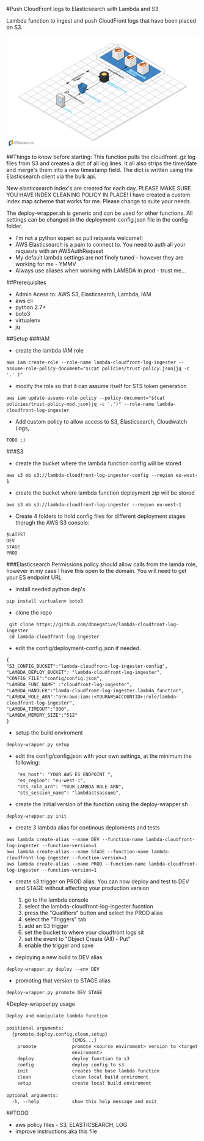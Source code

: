 #Push CloudFront logs to Elasticsearch with Lambda and S3

Lambda function to ingest and push CloudFront logs that have been placed on S3.

![Alt text](/diagram.png?raw=true "Layout")

##Things to know before starting:
This function pulls the cloudfront .gz log files from S3 and creates a dict of all log lines. It all also strips the time/date and merge's them into a new timestamp field. The dict is written using the Elasticsearch client via the bulk api. 

New elasticsearch index's are created for each day. PLEASE MAKE SURE YOU HAVE INDEX CLEANING POLICY IN PLACE! 
I have created a custom index map scheme that works for me. Please change to suite your needs. 

The deploy-wrapper.sh is generic and can be used for other functions. All settings can be changed in the deployment-config.json file in the config folder. 

* I'm not a python expert so pull requests welcome!!
* AWS Elasticsearch is a pain to connect to. You need to auth all your requests with an AWSAuthRequest
* My default lambda settings are not finely tuned - however they are working for me - YMMV
* Always use aliases when working with LAMBDA in prod - trust me...
 
##Prerequisites
* Admin Acess to: AWS S3, Elasticsearch, Lambda, IAM
* aws cli
* python 2.7+
* boto3
* virtualenv
* jq

##Setup
###IAM
* create the lambda IAM role
```
aws iam create-role --role-name lambda-cloudfront-log-ingester --assume-role-policy-document="$(cat policies/trust-policy.json|jq -c '.' )"
```
* modify the role so that it can assume itself for STS token generation
```
aws iam update-assume-role-policy --policy-document="$(cat policies/trust-policy-mod.json|jq -c '.')" --role-name lambda-cloudfront-log-ingester
```
* Add custom policy to allow access to S3, Elasticsearch, Cloudwatch Logs,
```
TODO ;)
```
###S3
* create the bucket where the lambda function config will be stored
```
aws s3 mb s3://lambda-cloudfront-log-ingester-config --region eu-west-1
```
* create the bucket where lambda function deployment zip will be stored
```
aws s3 mb s3://lambda-cloudfront-log-ingester --region eu-west-1
```
* Create 4 folders to hold config files for different deployment stages thorugh the AWS S3 console:
```
$LATEST
DEV
STAGE
PROD
```
###Elasticsearch
Permissions policy should allow calls from the lamda role, however in my case I have this open to the domain.
You will need to get your ES endpoint URL


* install needed python dep's
```
pip install virtualenv boto3
```
* clone the repo
```
 git clone https://github.com/dbnegative/lambda-cloudfront-log-ingester
 cd lambda-cloudfront-log-ingester
```
* edit the config/deployment-config.json if needed. 
```
{
"S3_CONFIG_BUCKET":"lambda-cloudfront-log-ingester-config",
"LAMBDA_DEPLOY_BUCKET": "lambda-cloudfront-log-ingester",
"CONFIG_FILE":"config/config.json",
"LAMBDA_FUNC_NAME" :"cloudfront-log-ingester",
"LAMBDA_HANDLER":"lamda-cloudfront-log-ingester.lambda_function",
"LAMBDA_ROLE_ARN":"arn:aws:iam::<YOURAWSACCOUNTID>:role/lambda-cloudfront-log-ingester",
"LAMBDA_TIMEOUT":"300",
"LAMBDA_MEMORY_SIZE":"512"
}
```
* setup the build enviroment
```
deploy-wrapper.py setup
```
* edit the config/config.json with your own settings, at the minimum the following:
```
    "es_host": "YOUR AWS ES ENDPOINT ",
    "es_region": "eu-west-1",
    "sts_role_arn": "YOUR LAMBDA ROLE ARN",
    "sts_session_name": "lambdastsassume",
```
* create the initial version of the function using the deploy-wrapper.sh
```
deploy-wrapper.py init
```
* create 3 lambda alias for continous deploments and tests 
```
aws lambda create-alias --name DEV --function-name lambda-cloudfront-log-ingester --function-version=1
aws lambda create-alias --name STAGE --function-name lambda-cloudfront-log-ingester --function-version=1
aws lambda create-alias --name PROD --function-name lambda-cloudfront-log-ingester --function-version=1
```
* create s3 trigger on PROD alias. You can now deploy and test to DEV and STAGE without affecting your production version
  1. go to the lambda console
  2. select the lambda-cloudfront-log-ingester fucntion
  3. press the "Qualifiers" button and select the PROD alias
  4. select the "Triggers" tab
  5. add an S3 trigger
  6. set the bucket to where your cloudfront logs sit
  7. set the event to "Object Create (All) - Put"
  8. enable the trigger and save

* deploying a new build to DEV alias
```
deploy-wrapper.py deploy --env DEV
```
* promoting that version to STAGE alias
```
deploy-wrapper.py promote DEV STAGE
```

#Deploy-wrapper.py usage
```
Deploy and manipulate lambda function

positional arguments:
  {promote,deploy,config,clean,setup}
                        [CMDS...]
    promote             promote <source enviroment> version to <target
                        enviroment>
    deploy              deploy function to s3
    config              deploy config to s3
    init                creates the base lambda function
    clean               clean local build enviroment
    setup               create local build enviroment

optional arguments:
  -h, --help            show this help message and exit
```

##TODO
* aws policy files - S3, ELASTICSEARCH, LOG 
* improve instructions aka this file
